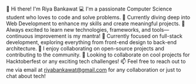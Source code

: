 👋 Hi there! I'm Riya Bankawat
💻 I'm a passionate Computer Science student who loves to code and solve problems.
🚀 Currently diving deep into Web Development to enhance my skills and create meaningful projects.
🎯 Always excited to learn new technologies, frameworks, and tools—continuous improvement is my mantra!
🌱 Currently focused on full-stack development, exploring everything from front-end design to back-end architecture.
💬 I enjoy collaborating on open-source projects and contributing to the community.
🤝 Looking to collaborate on cool projects for Hacktoberfest or any exciting tech challenges!
📫 Feel free to reach out to me via email at riyabankawat@gmail.com for any collaboration or just to chat about tech!
<!---
Riyabankawat/Riyabankawat is a ✨ special ✨ repository because its `README.md` (this file) appears on your GitHub profile.
You can click the Preview link to take a look at your changes.
--->
